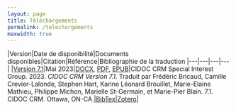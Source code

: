 ```yaml
---
layout: page
title: Téléchargements
permalink: /telechargements
maxwidth: true
---
```


|Version|Date de disponibilité|Documents disponibles|Citation|Référence|Bibliographie de la traduction
|---|---|---|---|
|[Version 7.1](/v7.1/info/intro.md)|Mai 2023|[DOCX](/telechargements/CIDOC_CRM_7.1_FR.docx), [PDF](/telechargements/CIDOC_CRM_7.1_FR.pdf), [EPUB](/telechargements/CIDOC_CRM_7.1_FR.epub)|CIDOC CRM Special Interest Group. 2023. *CIDOC CRM Version 7.1*. Traduit par Frédéric Bricaud, Camille Crevier-Lalonde, Stephen Hart, Karine Léonard Brouillet, Marie-Elaine Mathieu, Philippe Michon, Marielle St-Germain, et Marie-Pier Blain. 7.1. CIDOC CRM. Ottawa, ON-CA.|[BibTex](/references/CIDOC_CRM_7.1_FR.bib)|[Zotero](https://www.zotero.org/groups/5050541/traduction_en_franais_du_cidoc_crm/collections/655TQXP6)|